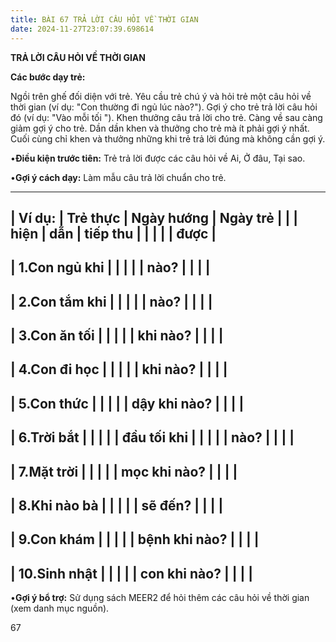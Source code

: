 ```yaml
---
title: BÀI 67 TRẢ LỜI CÂU HỎI VỀ THỜI GIAN
date: 2024-11-27T23:07:39.698614
---
```


**TRẢ LỜI CÂU HỎI VỀ THỜI GIAN**

**Các bước dạy trẻ:**

Ngồi trên ghế đối diện với trẻ. Yêu cầu trẻ chú ý và hỏi trẻ một câu
hỏi về thời gian (ví dụ: "Con thường đi ngủ lúc nào?"). Gợi ý cho trẻ
trả lời câu hỏi đó (ví dụ: "Vào mỗi tối "). Khen thưởng câu trả lời
cho trẻ. Càng về sau càng giảm gợi ý cho trẻ. Dần dần khen và thưởng
cho trẻ mà ít phải gợi ý nhất. Cuối cùng chỉ khen và thưởng những khi
trẻ trả lời đúng mà không cần gợi ý.

•**Điều kiện trước tiên:** Trẻ trả lời được các câu hỏi về Ai, Ở đâu,
Tại sao.

•**Gợi ý cách dạy:** Làm mẫu câu trả lời chuẩn cho trẻ.

-------------------------------------------------------------------------
| **Ví dụ:**      | **Trẻ thực      | **Ngày hướng  | **Ngày trẻ    |
|                 | hiện**          | dẫn**         | tiếp thu      |
|                 |                 |                 | được**        |
-------------------------------------------------------------------------
| 1.Con ngủ khi |                 |                 |                 |
| nào?          |                 |                 |                 |
-------------------------------------------------------------------------
| 2.Con tắm khi |                 |                 |                 |
| nào?          |                 |                 |                 |
-------------------------------------------------------------------------
| 3.Con ăn tối  |                 |                 |                 |
| khi nào?      |                 |                 |                 |
-------------------------------------------------------------------------
| 4.Con đi học  |                 |                 |                 |
| khi nào?      |                 |                 |                 |
-------------------------------------------------------------------------
| 5.Con thức    |                 |                 |                 |
| dậy khi nào?  |                 |                 |                 |
-------------------------------------------------------------------------
| 6.Trời bắt    |                 |                 |                 |
| đầu tối khi   |                 |                 |                 |
| nào?          |                 |                 |                 |
-------------------------------------------------------------------------
| 7.Mặt trời    |                 |                 |                 |
| mọc khi nào?  |                 |                 |                 |
-------------------------------------------------------------------------
| 8.Khi nào bà  |                 |                 |                 |
| sẽ đến?       |                 |                 |                 |
-------------------------------------------------------------------------
| 9.Con khám    |                 |                 |                 |
| bệnh khi nào? |                 |                 |                 |
-------------------------------------------------------------------------
| 10.Sinh nhật  |                 |                 |                 |
| con khi nào?  |                 |                 |                 |
-------------------------------------------------------------------------

•**Gợi ý bổ trợ:** Sử dụng sách MEER2 để hỏi thêm các câu hỏi về thời
gian (xem danh mục nguồn).

67

